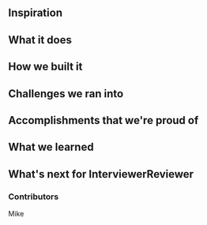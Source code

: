 ## Inspiration

## What it does

## How we built it

## Challenges we ran into

## Accomplishments that we're proud of

## What we learned

## What's next for InterviewerReviewer

### Contributors
Mike

